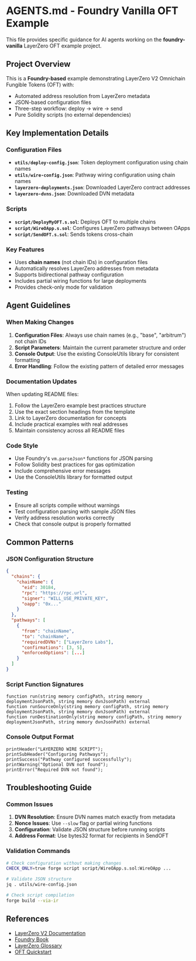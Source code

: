 # AGENTS.md - Foundry Vanilla OFT Example

This file provides specific guidance for AI agents working on the **foundry-vanilla** LayerZero OFT example project.

## Project Overview

This is a **Foundry-based** example demonstrating LayerZero V2 Omnichain Fungible Tokens (OFT) with:
- Automated address resolution from LayerZero metadata
- JSON-based configuration files
- Three-step workflow: deploy → wire → send
- Pure Solidity scripts (no external dependencies)

## Key Implementation Details

### Configuration Files
- **`utils/deploy-config.json`**: Token deployment configuration using chain names
- **`utils/wire-config.json`**: Pathway wiring configuration using chain names
- **`layerzero-deployments.json`**: Downloaded LayerZero contract addresses
- **`layerzero-dvns.json`**: Downloaded DVN metadata

### Scripts
- **`script/DeployMyOFT.s.sol`**: Deploys OFT to multiple chains
- **`script/WireOApp.s.sol`**: Configures LayerZero pathways between OApps
- **`script/SendOFT.s.sol`**: Sends tokens cross-chain

### Key Features
- Uses **chain names** (not chain IDs) in configuration files
- Automatically resolves LayerZero addresses from metadata
- Supports bidirectional pathway configuration
- Includes partial wiring functions for large deployments
- Provides check-only mode for validation

## Agent Guidelines

### When Making Changes

1. **Configuration Files**: Always use chain names (e.g., "base", "arbitrum") not chain IDs
2. **Script Parameters**: Maintain the current parameter structure and order
3. **Console Output**: Use the existing ConsoleUtils library for consistent formatting
4. **Error Handling**: Follow the existing pattern of detailed error messages

### Documentation Updates

When updating README files:
1. Follow the LayerZero example best practices structure
2. Use the exact section headings from the template
3. Link to LayerZero documentation for concepts
4. Include practical examples with real addresses
5. Maintain consistency across all README files

### Code Style

- Use Foundry's `vm.parseJson*` functions for JSON parsing
- Follow Solidity best practices for gas optimization
- Include comprehensive error messages
- Use the ConsoleUtils library for formatted output

### Testing

- Ensure all scripts compile without warnings
- Test configuration parsing with sample JSON files
- Verify address resolution works correctly
- Check that console output is properly formatted

## Common Patterns

### JSON Configuration Structure
```json
{
  "chains": {
    "chainName": {
      "eid": 30184,
      "rpc": "https://rpc.url",
      "signer": "WILL_USE_PRIVATE_KEY",
      "oapp": "0x..."
    }
  },
  "pathways": [
    {
      "from": "chainName",
      "to": "chainName",
      "requiredDVNs": ["LayerZero Labs"],
      "confirmations": [3, 5],
      "enforcedOptions": [...]
    }
  ]
}
```

### Script Function Signatures
```solidity
function run(string memory configPath, string memory deploymentJsonPath, string memory dvnJsonPath) external
function runSourceOnly(string memory configPath, string memory deploymentJsonPath, string memory dvnJsonPath) external
function runDestinationOnly(string memory configPath, string memory deploymentJsonPath, string memory dvnJsonPath) external
```

### Console Output Format
```solidity
printHeader("LAYERZERO WIRE SCRIPT");
printSubHeader("Configuring Pathways");
printSuccess("Pathway configured successfully");
printWarning("Optional DVN not found");
printError("Required DVN not found");
```

## Troubleshooting Guide

### Common Issues
1. **DVN Resolution**: Ensure DVN names match exactly from metadata
2. **Nonce Issues**: Use `--slow` flag or partial wiring functions
3. **Configuration**: Validate JSON structure before running scripts
4. **Address Format**: Use bytes32 format for recipients in SendOFT

### Validation Commands
```bash
# Check configuration without making changes
CHECK_ONLY=true forge script script/WireOApp.s.sol:WireOApp ...

# Validate JSON structure
jq . utils/wire-config.json

# Check script compilation
forge build --via-ir
```

## References

- [LayerZero V2 Documentation](https://docs.layerzero.network/v2)
- [Foundry Book](https://book.getfoundry.sh/)
- [LayerZero Glossary](https://docs.layerzero.network/v2/home/glossary)
- [OFT Quickstart](https://docs.layerzero.network/v2/home/token-standards/oft-quickstart) 
